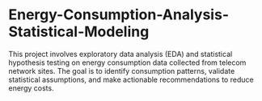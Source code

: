 # Energy-Consumption-Analysis-Statistical-Modeling
This project involves exploratory data analysis (EDA) and statistical hypothesis testing on energy consumption data collected from telecom network sites. The goal is to identify consumption patterns, validate statistical assumptions, and make actionable recommendations to reduce energy costs.
